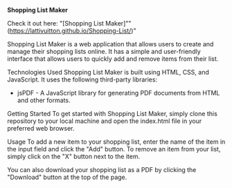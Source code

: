 **Shopping List Maker**

Check it out here: "[Shopping List Maker]""(https://lattivuitton.github.io/Shopping-List/)"

Shopping List Maker is a web application that allows users to create and manage their shopping lists online. It has a simple and user-friendly interface that allows users to quickly add and remove items from their list.

Technologies Used
Shopping List Maker is built using HTML, CSS, and JavaScript. It uses the following third-party libraries:

- jsPDF - A JavaScript library for generating PDF documents from HTML and other formats.

Getting Started
To get started with Shopping List Maker, simply clone this repository to your local machine and open the index.html file in your preferred web browser.

Usage
To add a new item to your shopping list, enter the name of the item in the input field and click the "Add" button. To remove an item from your list, simply click on the "X" button next to the item.

You can also download your shopping list as a PDF by clicking the "Download" button at the top of the page.
